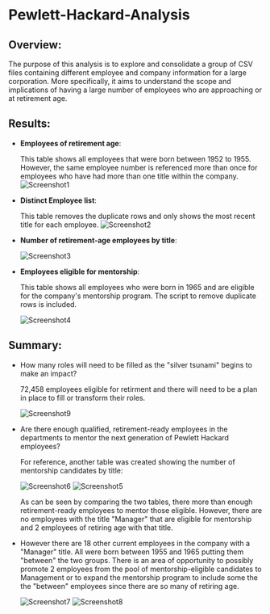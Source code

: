 # Pewlett-Hackard-Analysis
## Overview: 
The purpose of this analysis is to explore and consolidate a group of CSV files containing different employee and company information for a large corporation. More specifically, it aims to understand the scope and implications of having a large number of employees who are approaching or at retirement age.
## Results: 
- **Employees of retirement age**:

    This table shows all employees that were born between 1952 to 1955. However, the same employee number is referenced more than once for employees who have had more than one title within the company.
    ![Screenshot1](https://user-images.githubusercontent.com/99051640/170905789-a0475364-de60-4d86-a25f-7648182eaf73.png)
- **Distinct Employee list**:

    This table removes the duplicate rows and only shows the most recent title for each employee.
    ![Screenshot2](https://user-images.githubusercontent.com/99051640/170906959-eea18d51-01f9-4000-9156-e1680b8b2b3b.png)
- **Number of retirement-age employees by title**:

    ![Screenshot3](https://user-images.githubusercontent.com/99051640/170907181-1925b30a-fc29-48fa-93ba-66b920652298.png)
- **Employees eligible for mentorship**:

    This table shows all employees who were born in 1965 and are eligible for the company's mentorship program. The script to remove duplicate rows is included.
    
    ![Screenshot4](https://user-images.githubusercontent.com/99051640/170907526-b2eb3915-b55d-48a1-ace8-ca56c0d0d23d.png)

## Summary: 
- How many roles will need to be filled as the "silver tsunami" begins to make an impact?

     72,458 employees eligible for retirment and there will need to be a plan in place to fill or transform their roles.
     
     ![Screenshot9](https://user-images.githubusercontent.com/99051640/170909675-666ef5d9-0467-41b4-ae74-b7b7e6c6ea5f.png)

      
- Are there enough qualified, retirement-ready employees in the departments to mentor the next generation of Pewlett Hackard employees?

     For reference, another table was created showing the number of mentorship candidates by title:
      
     ![Screenshot6](https://user-images.githubusercontent.com/99051640/170908199-3aadb668-2dc8-430d-bf3d-6ecc2d03c53d.png)
     ![Screenshot5](https://user-images.githubusercontent.com/99051640/170908224-b970aadf-75d9-4a15-afd6-5717575209c0.png)
      
     As can be seen by comparing the two tables, there more than enough retirement-ready employees to mentor those eligible. However, there are no employees with the title "Manager" that are eligible for mentorship and 2 employees of retiring age with that title. 
     
- However there are 18 other current employees in the company with a "Manager" title. 
    All were born between 1955 and 1965 putting them "between" the two groups. There is an area of opportunity to possibly promote 2 employees from the pool of mentorship-eligible candidates to Management or to expand the mentorship program to include some the the "between" employees since there are so many of retiring age.

     ![Screenshot7](https://user-images.githubusercontent.com/99051640/170909028-f7a33524-efc8-454a-a822-56d2787eb781.png)
     ![Screenshot8](https://user-images.githubusercontent.com/99051640/170909038-9f28e30d-0537-4625-9d45-9646e65b570d.png)

